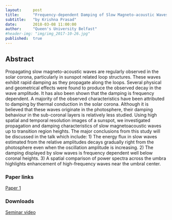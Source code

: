 ```yaml
---
layout:     post
title:      "Frequency-dependent Damping of Slow Magneto-acoustic Waves in Sunspots"
subtitle:   "by Krishna Prasad"
date:       2018-03-08 11:00:00
author:     "Queen's University Belfast"
#header-img: "img/img_2017-10-26.jpg"
published:  true
---
```


## Abstract
Propagating slow magneto-acoustic waves are regularly observed in the solar corona, particularly in sunspot related loop structures. These waves exhibit rapid damping as they propagate along the loops. Several physical and geometrical effects were found to produce the observed decay in the wave amplitude. It has also been shown that the damping is frequency dependent. A majority of the observed characteristics have been attributed to damping by thermal conduction in the solar corona. Although it is believed that these waves originate in the photosphere, their damping behaviour in the sub-coronal layers is relatively less studied. Using high spatial and temporal resolution images of a sunspot, we investigated propagation and damping characteristics of slow magnetoacoustic waves up to transition region heights. The major conclusions from this study will be discussed in the talk which include: 1) The energy flux in slow waves estimated from the relative amplitudes decays gradually right from the photosphere even when the oscillation amplitude is increasing. 2) The damping displayed by slow waves is frequency dependent well below coronal heights. 3) A spatial comparison of power spectra across the umbra highlights enhancement of high-frequency waves near the umbral center.

### Paper links

[Paper 1](http://adsabs.harvard.edu/abs/2017ApJ...847....5K)


### Downloads

[Seminar video](../../../../videos/2018-03-08-Prasad.mov)
